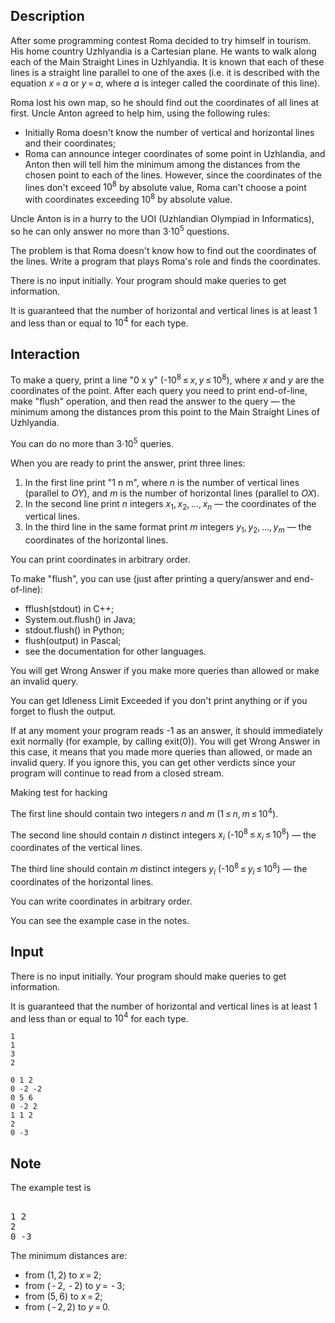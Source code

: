 ## Description

<div><p>After some programming contest Roma decided to try himself in tourism. His home country Uzhlyandia is a Cartesian plane. He wants to walk along each of the Main Straight Lines in Uzhlyandia. It is known that each of these lines is a straight line parallel to one of the axes (i.e. it is described with the equation <span class="tex-span"><i>x</i> = <i>a</i></span> or <span class="tex-span"><i>y</i> = <i>a</i></span>, where <span class="tex-span"><i>a</i></span> is integer called the coordinate of this line).</p><p>Roma lost his own map, so he should find out the coordinates of all lines at first. Uncle Anton agreed to help him, using the following rules: </p><ul> <li> Initially Roma doesn't know the number of vertical and horizontal lines and their coordinates; </li><li> Roma can announce integer coordinates of some point in Uzhlandia, and Anton then will tell him the minimum among the distances from the chosen point to each of the lines. However, since the coordinates of the lines don't exceed <span class="tex-span">10<sup class="upper-index">8</sup></span> by absolute value, Roma can't choose a point with coordinates exceeding <span class="tex-span">10<sup class="upper-index">8</sup></span> by absolute value. </li></ul><p>Uncle Anton is in a hurry to the UOI (Uzhlandian Olympiad in Informatics), so he can only answer no more than <span class="tex-span">3·10<sup class="upper-index">5</sup></span> questions.</p><p>The problem is that Roma doesn't know how to find out the coordinates of the lines. Write a program that plays Roma's role and finds the coordinates.</p></div><div class="input-specification"><p>There is no input initially. Your program should make queries to get information.</p><p>It is guaranteed that the number of horizontal and vertical lines is at least <span class="tex-span">1</span> and less than or equal to <span class="tex-span">10<sup class="upper-index">4</sup></span> for each type.</p></div><div><h2>Interaction</h2><p>To make a query, print a line "<span class="tex-font-style-tt">0 x y</span>" (-<span class="tex-span">10<sup class="upper-index">8</sup> ≤ <i>x</i>, <i>y</i> ≤ 10<sup class="upper-index">8</sup></span>), where <span class="tex-span"><i>x</i></span> and <span class="tex-span"><i>y</i></span> are the coordinates of the point. After each query you need to print end-of-line, make "<span class="tex-font-style-tt">flush</span>" operation, and then read the answer to the query&nbsp;— the minimum among the distances prom this point to the Main Straight Lines of Uzhlyandia.</p><p>You can do no more than <span class="tex-span">3·10<sup class="upper-index">5</sup></span> queries.</p><p>When you are ready to print the answer, print three lines:</p><ol> <li> In the first line print "<span class="tex-font-style-tt">1 n m</span>", where <span class="tex-span"><i>n</i></span> is the number of vertical lines (parallel to <span class="tex-span"><i>OY</i></span>), and <span class="tex-span"><i>m</i></span> is the number of horizontal lines (parallel to <span class="tex-span"><i>OX</i></span>). </li><li> In the second line print <span class="tex-span"><i>n</i></span> integers <span class="tex-span"><i>x</i><sub class="lower-index">1</sub>, <i>x</i><sub class="lower-index">2</sub>, ..., <i>x</i><sub class="lower-index"><i>n</i></sub></span>&nbsp;— the coordinates of the vertical lines. </li><li> In the third line in the same format print <span class="tex-span"><i>m</i></span> integers <span class="tex-span"><i>y</i><sub class="lower-index">1</sub>, <i>y</i><sub class="lower-index">2</sub>, ..., <i>y</i><sub class="lower-index"><i>m</i></sub></span>&nbsp;— the coordinates of the horizontal lines. </li></ol><p>You can print coordinates in arbitrary order.</p><p>To make "<span class="tex-font-style-tt">flush</span>", you can use (just after printing a query/answer and end-of-line):</p><ul> <li> <span class="tex-font-style-tt">fflush(stdout)</span> in C++; </li><li> <span class="tex-font-style-tt">System.out.flush()</span> in Java; </li><li> <span class="tex-font-style-tt">stdout.flush()</span> in Python; </li><li> <span class="tex-font-style-tt">flush(output)</span> in Pascal; </li><li> see the documentation for other languages. </li></ul><p>You will get <span class="tex-font-style-tt">Wrong Answer</span> if you make more queries than allowed or make an invalid query. </p><p>You can get <span class="tex-font-style-tt">Idleness Limit Exceeded</span> if you don't print anything or if you forget to flush the output.</p><p>If at any moment your program reads <span class="tex-font-style-tt">-1</span> as an answer, it should immediately exit normally (for example, by calling <span class="tex-font-style-tt">exit(0)</span>). You will get <span class="tex-font-style-tt">Wrong Answer</span> in this case, it means that you made more queries than allowed, or made an invalid query. If you ignore this, you can get other verdicts since your program will continue to read from a closed stream.</p><p><span class="tex-font-style-bf">Making test for hacking</span></p><p>The first line should contain two integers <span class="tex-span"><i>n</i></span> and <span class="tex-span"><i>m</i></span> (<span class="tex-span">1 ≤ <i>n</i>, <i>m</i> ≤ 10<sup class="upper-index">4</sup></span>).</p><p>The second line should contain <span class="tex-span"><i>n</i></span> distinct integers <span class="tex-span"><i>x</i><sub class="lower-index"><i>i</i></sub></span> (-<span class="tex-span">10<sup class="upper-index">8</sup> ≤ <i>x</i><sub class="lower-index"><i>i</i></sub> ≤ 10<sup class="upper-index">8</sup></span>)&nbsp;— the coordinates of the vertical lines.</p><p>The third line should contain <span class="tex-span"><i>m</i></span> distinct integers <span class="tex-span"><i>y</i><sub class="lower-index"><i>i</i></sub></span> (-<span class="tex-span">10<sup class="upper-index">8</sup> ≤ <i>y</i><sub class="lower-index"><i>i</i></sub> ≤ 10<sup class="upper-index">8</sup></span>)&nbsp;— the coordinates of the horizontal lines.</p><p>You can write coordinates in arbitrary order.</p><p>You can see the example case in the notes.</p></div>

## Input

<p>There is no input initially. Your program should make queries to get information.</p><p>It is guaranteed that the number of horizontal and vertical lines is at least <span class="tex-span">1</span> and less than or equal to <span class="tex-span">10<sup class="upper-index">4</sup></span> for each type.</p>





```input1
1
1
3
2

```




```output1
0 1 2
0 -2 -2
0 5 6
0 -2 2
1 1 2
2
0 -3

```



## Note

<p>The example test is </p><pre class="verbatim"><br>1 2<br>2<br>0 -3<br></pre><p>The minimum distances are:</p><ul> <li> from <span class="tex-span">(1, 2)</span> to <span class="tex-span"><i>x</i> = 2</span>; </li><li> from <span class="tex-span">( - 2,  - 2)</span> to <span class="tex-span"><i>y</i> =  - 3</span>; </li><li> from <span class="tex-span">(5, 6)</span> to <span class="tex-span"><i>x</i> = 2</span>; </li><li> from <span class="tex-span">( - 2, 2)</span> to <span class="tex-span"><i>y</i> = 0</span>. </li></ul>
